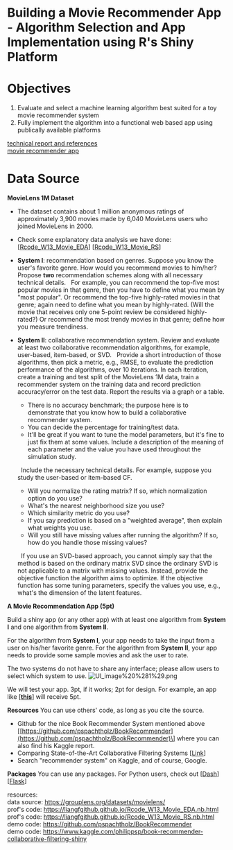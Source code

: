 # Building a Movie Recommender App - Algorithm Selection and App Implementation using R's Shiny Platform

# Objectives
1) Evaluate and select a machine learning algorithm best suited for a toy movie recommender system
2) Fully implement the algorithm into a functional web based app using publically available platforms

[technical report and references](https://steve303.github.io/stat542proj4/Project4_S21_Report.html)  
[movie recommender app](https://steve303.shinyapps.io/RecommenderApp/)

# Data Source  
**MovieLens 1M Dataset**
- The dataset contains about 1 million anonymous ratings of approximately 3,900 movies made by 6,040 MovieLens users who joined MovieLens in 2000.
- Check some explanatory data analysis we have done:
\[[Rcode_W13_Movie_EDA](https://liangfgithub.github.io/Rcode_W13_Movie_EDA.nb.html)\] \[[Rcode_W13_Movie_RS](https://liangfgithub.github.io/Rcode_W13_Movie_RS.nb.html)\]

- **System I**: recommendation based on genres. Suppose you know the user's favorite genre. How would you recommend movies to him/her?
  &nbsp;
  Propose **two** recommendation schemes along with all necessary technical details.
   &nbsp;
   For example, you can recommend the top-five most popular movies in that genre, then you have to define what you mean by "most popular". Or recommend the top-five highly-rated movies in that genre; again need to define what you mean by highly-rated. (Will the movie that receives only one 5-point review be considered highly-rated?) Or recommend the most trendy movies in that genre; define how you measure trendiness.

- **System II**: collaborative recommendation system. Review and evaluate at least two collaborative recommendation algorithms, for example, user-based, item-based, or SVD.
  &nbsp;
  Provide a short introduction of those algorithms, then pick a metric, e.g., RMSE, to evaluate the prediction performance of the algorithms, over 10 iterations. In each iteration, create a training and test split of the MovieLens 1M data, train a recommender system on the training data and record prediction accuracy/error on the test data. Report the results via a graph or a table.
  - There is no accuracy benchmark; the purpose here is to demonstrate that you know how to build a collaborative recommender system.
  - You can decide the percentage for training/test data.
  - It'll be great if you want to tune the model parameters, but it's fine to just fix them at some values. Include a description of the meaning of each parameter and the value you have used throughout the simulation study.
  
  &nbsp;
  Include the necessary technical details. For example, suppose you study the user-based or item-based CF.
  - Will you normalize the rating matrix? If so, which normalization option do you use?   
  - What's the nearest neighborhood size you use?
  - Which similarity metric do you use?
  - If you say prediction is based on a "weighted average", then explain what weights you use.
  - Will you still have missing values after running the algorithm? If so, how do you handle those missing values?

  &nbsp;
If you use an SVD-based approach, you cannot simply say that the method is based on the ordinary matrix SVD since the ordinary SVD is not applicable to a matrix with missing values. Instead, provide the objective function the algorithm aims to optimize. If the objective function has some tuning parameters, specify the values you use, e.g., what's the dimension of the latent features.

**A Movie Recommendation App (5pt)**

Build a shiny app (or any other app) with at least one algorithm from **System I** and one algorithm from **System II**.

For the algorithm from **System I**, your app needs to take the input from a user on his/her favorite genre. For the algorithm from **System II**, your app needs to provide some sample movies and ask the user to rate.

The two systems do not have to share any interface; please allow users to select which system to use.
![UI_image%20%281%29.png](https://campuspro-uploads.s3.us-west-2.amazonaws.com/497eef81-a2cf-4d1c-923e-22a7e4dcb092/368df833-ba22-414f-8fd1-a3e796342fc9/UI_image%20%281%29.png)

We will test your app. 3pt, if it works; 2pt for design. For example, an app like \[[**this**](https://philippsp.shinyapps.io/BookRecommendation/)\] will receive 5pt.

**Resources**
You can use others' code, as long as you cite the source.
- Github for the nice Book Recommender System mentioned above
\[[https://github.com/pspachtholz/BookRecommender](https://github.com/pspachtholz/BookRecommender)\]
where you can also find his Kaggle report.
- Comparing State-of-the-Art Collaborative Filtering Systems \[[Link](https://liangfgithub.github.io/ref/Comparing_State-of-the-Art_Collaborative_Filtering_Systems.pdf)\]
- Search "recommender system" on Kaggle, and of course, Google.

**Packages**
You can use any packages. For Python users, check out \[[Dash](https://dash.plotly.com/)\] \[[Flask](https://opensource.com/article/18/4/flask)\]


resources:  
data source:  https://grouplens.org/datasets/movielens/  
prof's code:  https://liangfgithub.github.io/Rcode_W13_Movie_EDA.nb.html  
prof's code:  https://liangfgithub.github.io/Rcode_W13_Movie_RS.nb.html  
demo code:  https://github.com/pspachtholz/BookRecommender  
demo code:  https://www.kaggle.com/philippsp/book-recommender-collaborative-filtering-shiny  
